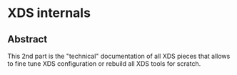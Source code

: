 # XDS internals

## Abstract

This 2nd part is the "technical" documentation of all XDS pieces that allows
to fine tune XDS configuration or rebuild all XDS tools for scratch.
